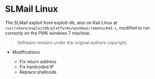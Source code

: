 # SLMail Linux

The SLMail exploit from exploit-db, also on Kali Linux at
`/usr/share/exploitdb/platforms/windows/remote/643.c`, modified to run
correctly on the PWK windows 7 machine.

>   Software remains under the original authors copyright.

*   Modifications

    *   Fix return address
    *   Fix hardcoded IP
    *   Replace shellcode
